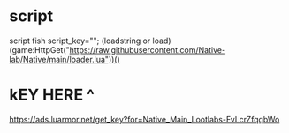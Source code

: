 # script
script fish
script_key="";
(loadstring or load)(game:HttpGet("https://raw.githubusercontent.com/Native-lab/Native/main/loader.lua"))()

# kEY HERE ^
https://ads.luarmor.net/get_key?for=Native_Main_Lootlabs-FvLcrZfqqbWo
